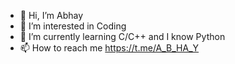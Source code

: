 - 👋 Hi, I’m Abhay
- 👀 I’m interested in Coding
- 🌱 I’m currently learning C/C++ and I know Python
- 📫 How to reach me https://t.me/A_B_HA_Y

<!---
Abhay056/Abhay056 is a ✨ special ✨ repository because its `README.md` (this file) appears on your GitHub profile.
You can click the Preview link to take a look at your changes.
--->
